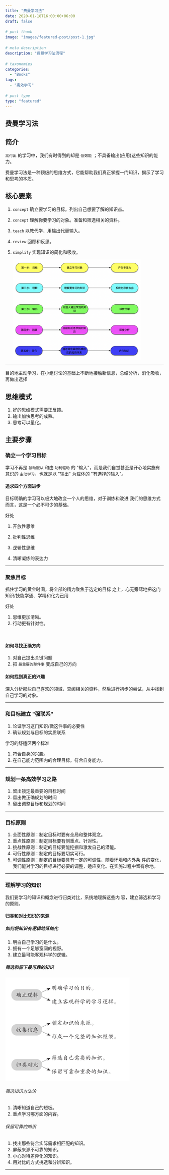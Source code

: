 ```yaml
---
title: "费曼学习法"
date: 2020-01-18T16:00:00+06:00
draft: false

# post thumb
image: "images/featured-post/post-1.jpg"

# meta description
description: "费曼学习法流程"

# taxonomies
categories:
  - "Books"
tags:
  - "高效学习"

# post type
type: "featured"
---
```





## 费曼学习法

## 简介

`高付出` 的学习中，我们有时得到的却是 `低效能` ；不具备输出(应用)这些知识的能力。

费曼学习法是一种顶级的思维方式，它能帮助我们真正掌握一门知识，揭示了学习和思考的本质。



## 核心要素

1. `concept`  确立要学习的目标。列出自己想要了解的知识点。

2. `concept` 理解你要学习的对象。准备和筛选相关的资料。

3. `teach` 以教代学，用输出代替输入。

4. `review` 回顾和反思。

5. `simplify` 实现知识的简化和吸收。

   <img src="/images/post/books/feynman/image-20220118150629350.png" alt="image-20220118150629350" style="zoom:40%;" />

---



目的地主动学习，在小组讨论的基础上不断地接触新信息，总结分析，消化吸收，再做出选择

## 思维模式

1. 好的思维模式需要正反馈。
2. 输出加快思考的成熟。
3. 思考可以量化。



## 主要步骤

### 确立一个学习目标

学习不再是 `被动服从` 和由 `功利驱动` 的 "输入"，而是我们自觉甚至是开心地实施有意识的 `主动学习`，也就是以 "输出" 为载体的 "有选择的输入"。

#### 追求四个方面进步

目标明确的学习可以极大地改变一个人的思维，对于训练和改进 我们的思维方式而言，这是一个必不可少的基础。

好处

1. 开放性思维

2. 批判性思维
3. 逻辑性思维
4. 清晰凝练的表达力

---



### 聚焦目标

抓住学习的黄金时间，将全部的精力聚焦于选定的目标 之上，心无旁骛地把这门知识/技能学通、学精和化为己用

好处

1. 思维更加清晰。
2. 行动更有针对性。

​	

#### 如何寻找正确方向

1. 对自己提出关键问题
2. 把 `最重要的那件事` 变成自己的方向



#### 如何找到真正的兴趣

深入分析那些自己喜欢的领域，查阅相关的资料，然后进行初步的尝试，从中找到自己学习的对象。

---



### 和目标建立 "强联系"

1. 论证学习这门知识/做这件事的必要性
2. 确认规划与目标的实质联系



学习的舒适区两个标准

1. 符合自身的兴趣。
2. 在自己能力范围内的合理目标。符合自身能力。

---



### 规划一条高效学习之路

1. 留出锁定最重要的目标时间
2. 留出做正确规划的时间
3. 留出调整目标和规划的时间

---



### 目标原则

1. 全面性原则：制定目标时要有全局和整体观念。
2. 重点性原则：制定目标要有侧重点、针对性。
3. 挑战性原则：制定的目标要能挖掘和激发自己的潜能。
4. 可行性原则：制定的目标要切实可行。
5. 可调性原则：制定的目标要具有一定的可调性，随着环境和内外条 件的变化，我们能对学习的目标进行必要的调整，适应变化。在实施过程中留有余地。

---



### 理解学习的知识

我们要学习的知识和概念进行归类对比，系统地理解这些内 容，建立筛选和学习的原则。

#### 归类和对比知识的来源

##### 如何将知识有逻辑地系统化

1. 明白自己学习的是什么。
2. 拥有一个足够宽阔的视野。
3. 建立最可能客观科学的逻辑。



##### 筛选和留下最可靠的知识

![筛选知识的标准和流程](/images/post/books/feynman/knowledge.png)

###### 筛选知识方法论

1. 清晰知道自己的短板。
2. 重点学习哪方面的内容。

###### 保留可靠的知识

1. 找出那些符合实际需求相匹配的知识。
2. 屏蔽来源不可靠的知识。
3. 小心对待差异化的知识。
4. 用对比的方式挑选和分辨知识。

---

